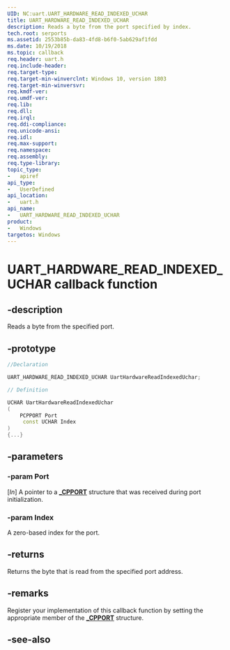 ```yaml
---
UID: NC:uart.UART_HARDWARE_READ_INDEXED_UCHAR
title: UART_HARDWARE_READ_INDEXED_UCHAR
description: Reads a byte from the port specified by index.
tech.root: serports
ms.assetid: 2553b85b-da83-4fd8-b6f0-5ab629af1fdd
ms.date: 10/19/2018
ms.topic: callback
req.header: uart.h
req.include-header:
req.target-type:
req.target-min-winverclnt: Windows 10, version 1803
req.target-min-winversvr:
req.kmdf-ver:
req.umdf-ver:
req.lib:
req.dll:
req.irql:
req.ddi-compliance:
req.unicode-ansi:
req.idl:
req.max-support:
req.namespace:
req.assembly:
req.type-library:
topic_type:
-	apiref
api_type:
-	UserDefined
api_location:
-	uart.h
api_name:
-	UART_HARDWARE_READ_INDEXED_UCHAR
product:
-	Windows
targetos: Windows
---
```


# UART_HARDWARE_READ_INDEXED_UCHAR callback function

## -description

Reads a byte from the specified port.


## -prototype

```cpp
//Declaration

UART_HARDWARE_READ_INDEXED_UCHAR UartHardwareReadIndexedUchar;

// Definition

UCHAR UartHardwareReadIndexedUchar
(
	PCPPORT Port
	 const UCHAR Index
)
{...}

```

## -parameters

### -param Port
[_In_] A pointer to a [**_CPPORT**](ns-uart-_cpport.md) structure that was received during port initialization.

### -param Index
A zero-based index for the port.


## -returns

Returns the byte that is read from the specified port address.


## -remarks

Register your implementation of this callback function by setting the appropriate member of the [**_CPPORT**](ns-uart-_cpport.md) structure.


## -see-also
